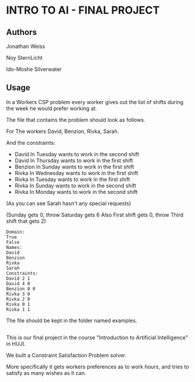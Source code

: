 # INTRO TO AI - FINAL PROJECT

## Authors
Jonathan Weiss

Noy SternLicht

Ido-Moshe Silverwater

## Usage

In a Workers CSP problem every worker gives out the list of shifts during the week
he would prefer working at.

The file that contains the problem should look as follows.

For The workers David, Benzion, Rivka, Sarah.

And the constraints:

* David In Tuesday wants to work in the second shift
* David In Thursday wants to work in the first shift
* Benzion In Sunday wants to work in the first shift
* Rivka In Wednesday wants to work in the first shift
* Rivka In Tuesday wants to work in the first shift
* Rivka In Sunday wants to work in the second shift
* Rivka In Monday wants to work in the second shift

(As you can see Sarah hasn't any special requests)

(Sunday gets 0, throw Saturday gets 6
Also First shift gets 0, throw Third shift that gets 2)

```
Domain:
True
False
Names:
David
Benzion
Rivka
Sarah
Constraints:
David 2 1
David 4 0
Benzion 0 0
Rivka 3 0
Rivka 2 0
Rivka 0 1
Rivka 1 1
```

The file should be kept in the folder named examples.

##

This is our final project in the course "Introduction to Artificial Intelligence" in HUJI.

We built a Constraint Satisfaction Problem solver.

More specifically it gets workers preferences as to work hours, and tries to satisfy as many wishes as it can.
